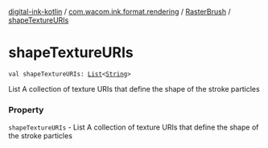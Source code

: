 [digital-ink-kotlin](../../index.md) / [com.wacom.ink.format.rendering](../index.md) / [RasterBrush](index.md) / [shapeTextureURIs](./shape-texture-u-r-is.md)

# shapeTextureURIs

`val shapeTextureURIs: `[`List`](https://kotlinlang.org/api/latest/jvm/stdlib/kotlin.collections/-list/index.html)`<`[`String`](https://kotlinlang.org/api/latest/jvm/stdlib/kotlin/-string/index.html)`>`

List A collection of texture URIs that define the shape of the stroke particles

### Property

`shapeTextureURIs` - List A collection of texture URIs that define the shape of the stroke particles